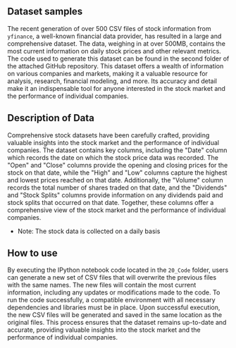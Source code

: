 ## Dataset samples

The recent generation of over 500 CSV files of stock information from `yfinance`, a well-known financial data provider, has resulted in a large and comprehensive dataset. The data, weighing in at over 500MB, contains the most current information on daily stock prices and other relevant metrics. The code used to generate this dataset can be found in the second folder of the attached GitHub repository. This dataset offers a wealth of information on various companies and markets, making it a valuable resource for analysis, research, financial modeling, and more. Its accuracy and detail make it an indispensable tool for anyone interested in the stock market and the performance of individual companies.

## Description of Data
Comprehensive stock datasets have been carefully crafted, providing valuable insights into the stock market and the performance of individual companies. The dataset contains key columns, including the "Date" column which records the date on which the stock price data was recorded. The "Open" and "Close" columns provide the opening and closing prices for the stock on that date, while the "High" and "Low" columns capture the highest and lowest prices reached on that date. Additionally, the "Volume" column records the total number of shares traded on that date, and the "Dividends" and "Stock Splits" columns provide information on any dividends paid and stock splits that occurred on that date. Together, these columns offer a comprehensive view of the stock market and the performance of individual companies.
- Note: The stock data is collected on a daily basis

## How to use
By executing the IPython notebook code located in the `20_Code` folder, users can generate a new set of CSV files that will overwrite the previous files with the same names. The new files will contain the most current information, including any updates or modifications made to the code. To run the code successfully, a compatible environment with all necessary dependencies and libraries must be in place. Upon successful execution, the new CSV files will be generated and saved in the same location as the original files. This process ensures that the dataset remains up-to-date and accurate, providing valuable insights into the stock market and the performance of individual companies.
